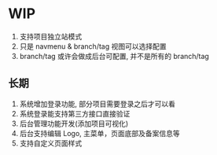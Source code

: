 # WIP

1. 支持项目独立站模式
2. 只是 navmenu & branch/tag 视图可以选择配置
3. branch/tag 或许会做成后台可配置, 并不是所有的 branch/tag

## 长期

1. 系统增加登录功能, 部分项目需要登录之后才可以看
2. 系统登录能支持第三方接口直接验证
3. 后台管理功能开发(添加项目可视化)
4. 后台支持编辑 Logo, 主菜单，页面底部及备案信息等
5. 支持自定义页面样式
